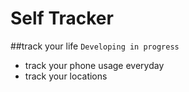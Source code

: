 Self Tracker
=======

##track your life
`Developing in progress`

+ track your phone usage everyday
+ track your locations
